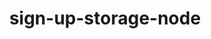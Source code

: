 ---
title: "sign-up-storage-node"
heading : "Storj pays you for your unused hard drive capacity and bandwidth."
headingText : "We rent unused hard drive capacity and bandwidth from all over the globe, and our current network has active storage nodes on every continent (except Antarctica). We are redesigning the Storj network to scale to support exabytes of data and expect to release the new version of our platform in 2019."
subHeading : "Sign Up For Early Access"
subHeadingText : "The following questions will help us evaluate your storage node specifications. Nodes will not be disqualified based on their system specifications, but this data will be used to evaluate how nodes can best be utilized for our new S3-compatible network. Healthy V2 nodes will receive priority access, then first-come, first-served entries."
---